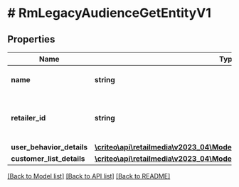 # # RmLegacyAudienceGetEntityV1

## Properties

Name | Type | Description | Notes
------------ | ------------- | ------------- | -------------
**name** | **string** | Name of the audience |
**retailer_id** | **string** | ID of the retailer associated with this audience |
**user_behavior_details** | [**\criteo\api\retailmedia\v2023_04\Model\RmLegacySegmentUserBehaviorV1**](RmLegacySegmentUserBehaviorV1.md) |  | [optional]
**customer_list_details** | [**\criteo\api\retailmedia\v2023_04\Model\RmLegacySegmentCustomerList**](RmLegacySegmentCustomerList.md) |  | [optional]

[[Back to Model list]](../../README.md#models) [[Back to API list]](../../README.md#endpoints) [[Back to README]](../../README.md)
